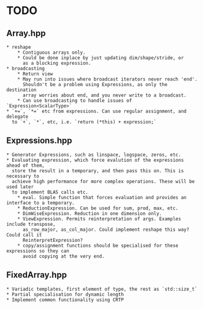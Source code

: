 # TODO

## Array.hpp

    * reshape
        * Contiguous arrays only.
        * Could be done inplace by just updating dim/shape/stride, or
          as a blocking expression.
    * broadcasting
        * Return view
        * May run into issues where broadcast iterators never reach 'end'.
          Shouldn't be a problem using Expressions, as only the destination
          array worries about end, and you never write to a broadcast.
        * Can use broadcasting to handle issues of `Expression<ScalarType>`
    * `+=`, `*=` etc from expressions. Can use regular assignment, and delegate
      to `+`, `*`, etc, i.e. `return (*this) + expression;`

## Expressions.hpp

    * Generator Expressions, such as linspace, logspace, zeros, etc.
    * Evaluating expression, which force evalution of the expressions ahead of them,
      store the result in a temporary, and then pass this on. This is necessary to
      achieve high performance for more complex operations. These will be used later
      to implement BLAS calls etc.
        * eval. Simple function that forces evaluation and provides an interface to a temporary.
        * ReductionExpression. Can be used for sum, prod, max, etc.
        * DimWiseExpression. Reduction in one dimension only.
        * ViewExpression. Permits reinterpretation of args. Examples include transpose,
          as_row_major, as_col_major. Could implement reshape this way? Could call it
          ReinterpretExpression?
        * copy/assignment functions should be specialised for these expressions so they can
          avoid copying at the very end.

## FixedArray.hpp

    * Variadic templates, first element of type, the rest as `std::size_t`
    * Partial specialisation for dynamic length
    * Implement common functionality using CRTP
